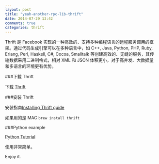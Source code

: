 ```yaml
---
layout: post
title: "yeah-another-rpc-lib-thrift"
date: 2014-07-29 13:42
comments: true
categories: thrift
---
```

Thrift 是 Facebook 实现的一种高效的、支持多种编程语言的远程服务调用的框架。通过代码生成引擎可以在多种语言中，如 C++, Java, Python, PHP, Ruby, Erlang, Perl, Haskell, C#, Cocoa, Smalltalk 等创建高效的、无缝的服务，其传输数据采用二进制格式，相对 XML 和 JSON 体积更小，对于高并发、大数据量和多语言的环境更有优势。

###下载 Thrift

下载 <a href="https://thrift.apache.org/download">Thrift</a>

###安装 Thrift

安装指南<a href="http://thrift.apache.org/docs/install/">Installing Thrift guide</a>

如果用的是 MAC `brew install thrift`

###Python example

[Python Tutorial](https://thrift.apache.org/tutorial/py "Title")

使用非常简单。

Enjoy it.
